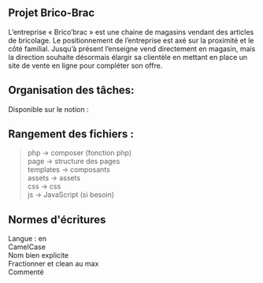 ## Projet Brico-Brac

L’entreprise « Brico’brac » est une chaine de magasins vendant des articles de bricolage.
Le positionnement de l’entreprise est axé sur la proximité et le côté familial.
Jusqu’à présent l’enseigne vend directement en magasin, mais la direction souhaite désormais élargir sa
clientèle en mettant en place un site de vente en ligne pour compléter son offre.

## Organisation des tâches:

Disponible sur le notion : 

## Rangement des fichiers :

> php -> composer (fonction php)  
> page -> structure des pages  
> templates -> composants  
> assets -> assets  
> css -> css  
> js -> JavaScript (si besoin)

## Normes d'écritures

Langue : en  
CamelCase  
Nom bien explicite  
Fractionner et clean au max  
Commenté
